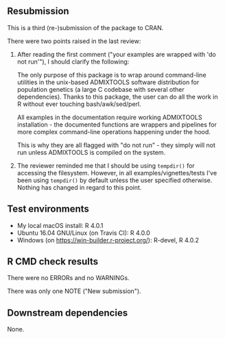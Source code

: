 ## Resubmission

This is a third (re-)submission of the package to CRAN.

There were two points raised in the last review:

1. After reading the first comment ("your examples are wrapped with
   'do not run'"), I should clarify the following:

   The only purpose of this package is to wrap around command-line
   utilities in the unix-based ADMIXTOOLS software distribution for
   population genetics (a large C codebase with several other
   dependencies). Thanks to this package, the user can do all the work
   in R without ever touching bash/awk/sed/perl.

   All examples in the documentation require working ADMIXTOOLS
   installation - the documented functions are wrappers and pipelines
   for more complex command-line operations happening under the hood.
   
   This is why they are all flagged with "do not run" - they simply
   will not run unless ADMIXTOOLS is compiled on the system.

2. The reviewer reminded me that I should be using `tempdir()` for
   accessing the filesystem. However, in all examples/vignettes/tests
   I've been using `tempdir()` by default unless the user specified
   otherwise. Nothing has changed in regard to this point.

## Test environments

* My local macOS install: R 4.0.1
* Ubuntu 16.04 GNU/Linux (on Travis CI): R 4.0.0
* Windows (on https://win-builder.r-project.org/): R-devel, R 4.0.2

## R CMD check results

There were no ERRORs and no WARNINGs.

There was only one NOTE ("New submission").

## Downstream dependencies

None.
